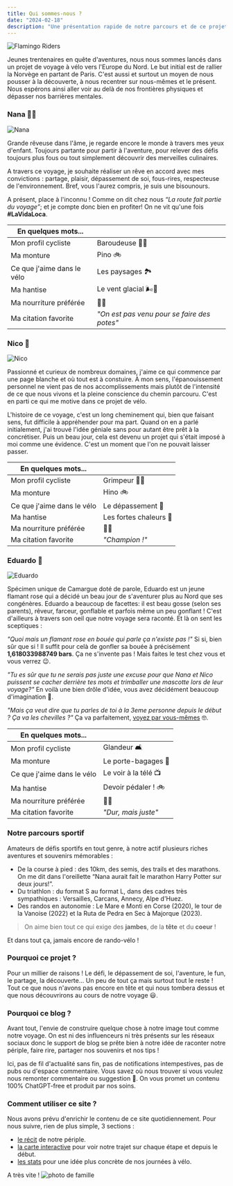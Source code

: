 ```yaml
---
title: Qui sommes-nous ?
date: "2024-02-18"
description: "Une présentation rapide de notre parcours et de ce projet !"
---
```


![Flamingo Riders](velos.jpg)

Jeunes trentenaires en quête d'aventures, nous nous sommes lancés dans un projet de voyage à vélo vers l'Europe du Nord. Le but initial est de rallier la Norvège en partant de Paris. C'est aussi et surtout un moyen de nous pousser à la découverte, à nous recentrer sur nous-mêmes et le présent. Nous espérons ainsi aller voir au delà de nos frontières physiques et dépasser nos barrières mentales.

### Nana 🚴‍♀️

![Nana](nana_bio.jpg)

Grande rêveuse dans l'âme, je regarde encore le monde à travers mes
yeux d'enfant. Toujours partante pour partir à l'aventure, pour
relever des défis toujours plus fous ou tout simplement
découvrir des merveilles culinaires.

A travers ce voyage, je souhaite réaliser un rêve en accord avec mes
convictions : partage, plaisir, dépassement de soi, fous-rires,
respecteuse de l'environnement. Bref, vous l'aurez compris, je suis
une bisounours.

A présent, place à l'inconnu ! Comme on dit chez nous _“La route fait partie du voyage”_; et je compte donc bien en profiter! On ne vit qu'une fois **#LaVidaLoca**.

| En quelques mots...        |                                             |
| -------------------------- | ------------------------------------------- |
| Mon profil cycliste        | Baroudeuse 🏃‍♀️                               |
| Ma monture                 | Pino 🚲                                     |
| Ce que j'aime dans le vélo | Les paysages 🏞️                             |
| Ma hantise                 | Le vent glacial 🌬️🥶                        |
| Ma nourriture préférée     | 🍦🍰                                        |
| Ma citation favorite       | _"On est pas venu pour se faire des potes"_ |

### Nico 🚴

![Nico](nico_bio.jpg)

Passionné et curieux de nombreux domaines, j'aime ce qui commence par une page blanche et où tout est à constuire. À mon sens, l'épanouissement personnel ne vient pas de nos accomplissements mais plutôt de l'intensité de ce que nous vivons et la pleine conscience du chemin parcouru. C'est en parti ce qui me motive dans ce projet de vélo.

L'histoire de ce voyage, c'est un long cheminement qui, bien que faisant sens, fut difficile à appréhender pour ma part. Quand on en a parlé initialement, j'ai trouvé l'idée géniale sans pour autant être prêt à la concrétiser. Puis un beau jour, cela est devenu un projet qui s'était imposé à moi comme une évidence. C'est un moment que l'on ne pouvait laisser passer.

| En quelques mots...        |                        |
| -------------------------- | ---------------------- |
| Mon profil cycliste        | Grimpeur 🚵🏽            |
| Ma monture                 | Hino 🚲                |
| Ce que j'aime dans le vélo | Le dépassement 💪      |
| Ma hantise                 | Les fortes chaleurs 🥵 |
| Ma nourriture préférée     | 🍝🍕                   |
| Ma citation favorite       | _"Champion !"_         |

### Eduardo 🦩

![Eduardo](eduardo_bio.jpeg)

Spécimen unique de Camargue doté de parole, Eduardo est un jeune flamant rose qui a décidé un beau jour de s'aventurer plus au Nord que ses congénères. Eduardo a beaucoup de facettes: il est beau gosse (selon ses parents), rêveur, farceur, gonflable et parfois même un peu gonflant ! C'est d'ailleurs à travers son oeil que notre voyage sera raconté. Et là on sent les sceptiques :

_"Quoi mais un flamant rose en bouée qui parle ça n'existe pas !"_ Si si, bien sûr que si ! Il suffit pour celà de gonfler sa bouée à précisément **1,618033988749 bars**. Ça ne s'invente pas ! Mais faites le test chez vous et vous verrez 😉.

_"Tu es sûr que tu ne serais pas juste une excuse pour que Nana et Nico puissent se cacher derrière tes mots et trimballer une mascotte lors de leur voyage?"_ En voilà une bien drôle d'idée, vous avez décidément beaucoup d'imagination 🤨.

_"Mais ça veut dire que tu parles de toi à la 3eme personne depuis le début ? Ça va les chevilles ?"_ Ça va parfaitement, [voyez par vous-mêmes](https://www.slate.fr/story/146073/flamands-roses-stables-jambe) 🤓.

| En quelques mots...        |                      |
| -------------------------- | -------------------- |
| Mon profil cycliste        | Glandeur 🛋️          |
| Ma monture                 | Le porte-bagages 🛄  |
| Ce que j'aime dans le vélo | Le voir à la télé 📺 |
| Ma hantise                 | Devoir pédaler ! 🚲  |
| Ma nourriture préférée     | 🦐🍤                 |
| Ma citation favorite       | _"Dur, mais juste"_  |

### Notre parcours sportif

Amateurs de défis sportifs en tout genre, à notre actif plusieurs riches aventures et souvenirs mémorables :

- De la course à pied : des 10km, des semis, des trails et des marathons. On me dit dans l'oreillette “Nana aurait fait le marathon Harry Potter sur deux jours!”.
- Du triathlon : du format S au format L, dans des cadres très sympathiques : Versailles, Carcans, Annecy, Alpe d'Huez.
- Des randos en autonomie : Le Mare e Monti en Corse (2020), le tour de la Vanoise (2022) et la Ruta de Pedra en Sec à Majorque (2023).

> On aime bien tout ce qui exige des **jambes**, de la **tête** et du **coeur** !

Et dans tout ça, jamais encore de rando-vélo !

### Pourquoi ce projet ?

Pour un millier de raisons ! Le défi, le dépassement de soi, l'aventure, le fun, le partage, la découverte… Un peu de tout ça mais surtout tout le reste ! Tout ce que nous n'avons pas encore en tête et qui nous tombera dessus et que nous découvrirons au cours de notre voyage 😃.

### Pourquoi ce blog ?

Avant tout, l'envie de construire quelque chose à notre image tout comme notre voyage. On est ni des influenceurs ni très présents sur les réseaux sociaux donc le support de blog se prête bien à notre idée de raconter notre périple, faire rire, partager nos souvenirs et nos tips !

Ici, pas de fil d'actualité sans fin, pas de notifications intempestives, pas de pubs ou d'espace commentaire. Vous savez où nous trouver si vous voulez nous remonter commentaire ou suggestion 🤗. On vous promet un contenu 100% ChatGPT-free et produit par nos soins.

### Comment utiliser ce site ?

Nous avons prévu d'enrichir le contenu de ce site quotidiennement. Pour nous suivre, rien de plus simple, 3 sections :

- [le récit](https://flamingoriders.github.io) de notre périple.
- [la carte interactive](https://flamingoriders.github.io/maps) pour voir notre trajet sur chaque étape et depuis le début.
- [les stats](https://flamingoriders.github.io/stats) pour une idée plus concrète de nos journées à vélo.

A très vite !
![photo de famille](famille.jpeg)
